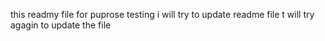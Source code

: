 this readmy file for puprose testing 
i will try to update readme file 
t will try agagin to update the file 

